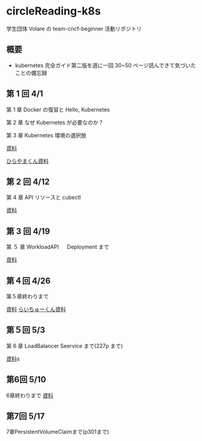 # circleReading-k8s

学生団体 Volare の team-cncf-beginner 活動リポジトリ

## 概要

- kubernetes 完全ガイド第二版を週に一回 30~50 ページ読んできて気づいたことの備忘録

## 第 1 回 4/1

第 1 章 Docker の復習と Hello, Kubernetes

第 2 章 なぜ Kubernetes が必要なのか？

第 3 章 Kubernetes 環境の選択肢

[資料](https://github.com/ishishow/circleReading-k8s/tree/main/first)

[ひらやまくん資料](https://github.com/ishishow/circleReading-k8s/blob/main/first/0401.pdf)

## 第 2 回 4/12

第 4 章 API リソースと cubectl

[資料](https://github.com/ishishow/circleReading-k8s/tree/main/second)

## 第 3 回 4/19

第 ５ 章 WorkloadAPI 　 Deployment まで

[資料](https://github.com/ishishow/circleReading-k8s/tree/main/third)

## 第４回 4/26

第５章終わりまで

[資料](https://github.com/ishishow/circleReading-k8s/tree/main/fourth)
[らいちゅーくん資料](https://github.com/ishishow/circleReading-k8s/blob/main/fourth/raityu.md)

## 第５回 5/3

第 6 章 LoadBalancer Seervice まで(227p まで)

[資料](https://github.com/ishishow/circleReading-k8s/tree/main/fifth)s
## 第6回 5/10

6章終わりまで
[資料](https://github.com/ishishow/circleReading-k8s/tree/main/sixth)

## 第7回 5/17
7章PersistentVolumeClaimまで(p301まで)

